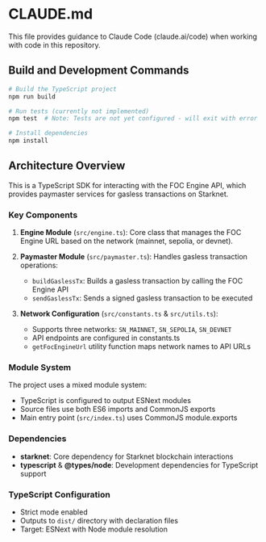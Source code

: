 # CLAUDE.md

This file provides guidance to Claude Code (claude.ai/code) when working with code in this repository.

## Build and Development Commands

```bash
# Build the TypeScript project
npm run build

# Run tests (currently not implemented)
npm test  # Note: Tests are not yet configured - will exit with error

# Install dependencies
npm install
```

## Architecture Overview

This is a TypeScript SDK for interacting with the FOC Engine API, which provides paymaster services for gasless transactions on Starknet.

### Key Components

1. **Engine Module** (`src/engine.ts`): Core class that manages the FOC Engine URL based on the network (mainnet, sepolia, or devnet).

2. **Paymaster Module** (`src/paymaster.ts`): Handles gasless transaction operations:
   - `buildGaslessTx`: Builds a gasless transaction by calling the FOC Engine API
   - `sendGaslessTx`: Sends a signed gasless transaction to be executed

3. **Network Configuration** (`src/constants.ts` & `src/utils.ts`):
   - Supports three networks: `SN_MAINNET`, `SN_SEPOLIA`, `SN_DEVNET`
   - API endpoints are configured in constants.ts
   - `getFocEngineUrl` utility function maps network names to API URLs

### Module System

The project uses a mixed module system:
- TypeScript is configured to output ESNext modules
- Source files use both ES6 imports and CommonJS exports
- Main entry point (`src/index.ts`) uses CommonJS module.exports

### Dependencies

- **starknet**: Core dependency for Starknet blockchain interactions
- **typescript** & **@types/node**: Development dependencies for TypeScript support

### TypeScript Configuration

- Strict mode enabled
- Outputs to `dist/` directory with declaration files
- Target: ESNext with Node module resolution